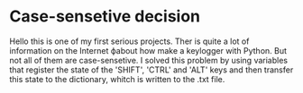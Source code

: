 # Case-sensetive decision
Hello this is one of my first serious projects.
Ther is quite a lot of information on the Internet фabout how make a keylogger with Python. 
But not all of them are case-sensetive.
I solved this problem by using variables that register the state of the 'SHIFT', 'CTRL' and 'ALT' keys
and then transfer this state to the dictionary, whitch is written to the .txt file.
